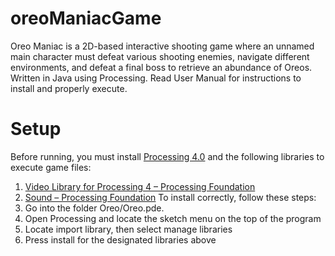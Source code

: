 # oreoManiacGame
Oreo Maniac is a 2D-based interactive shooting game where an unnamed main character must defeat various shooting enemies, navigate different environments, and defeat a final boss to retrieve an abundance of Oreos. Written in Java using Processing. Read User Manual for instructions to install and properly execute.
# Setup
Before running, you must install [Processing 4.0](https://processing.org/download) and the following libraries to execute game files:
1. [Video Library for Processing 4 – Processing Foundation](https://processing.org/reference/libraries/video/index.html)
2. [Sound – Processing Foundation](https://processing.org/reference/libraries/sound/index.html)
To install correctly, follow these steps:
1. Go into the folder Oreo/Oreo.pde.
2. Open Processing and locate the sketch menu on the top of the program
3. Locate import library, then select manage libraries
4. Press install for the designated libraries above
